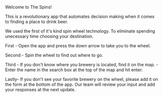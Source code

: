 Welcome to The Spins!

This is a revolutionary app that automates decision making when it comes to finding a place to drink beer. 

We used the first of it's kind spin wheel technology. To eliminate spending unecessary time choosing your destination. 

First - Open the app and press the down arrow to take you to the wheel.
 
Second - Spin the wheel to find out where to go.

Third - If you don't know where you brewery is located, find it on the map.
      - Enter the name in the search box at the top of the map and hit enter.

Lastly- If you don't see your favorite brewery on the wheel, please add it on the form at the bottom of the app. Our team will review your input and add your responses at the next update.

 
